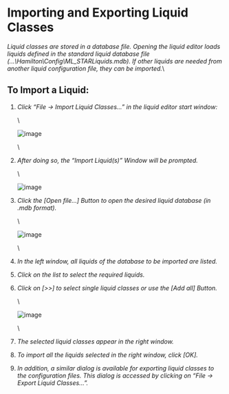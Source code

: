 # ‌Importing and Exporting Liquid Classes‌

_Liquid classes are stored in a database file. Opening the liquid editor loads liquids defined in the standard liquid database file (...\Hamilton\Config\ML\_STARLiquids.mdb). If other liquids are needed from another liquid configuration file, they can be imported._\


## To Import a Liquid:

1.  _Click “File -> Import Liquid Classes...” in the liquid editor start window:_

    \


    ![image](../../../../.gitbook/manual-images/assets/Image\_1394.jpg)

    \

2.  _After doing so, the “Import Liquid(s)” Window will be prompted._

    \


    ![image](../../../../.gitbook/manual-images/assets/Image\_1395.jpg)
3.  _Click the \[Open file...] Button to open the desired liquid database (in .mdb format)._

    \


    ![image](../../../../.gitbook/manual-images/assets/Image\_1396.jpg)

    \

4. _In the left window, all liquids of the database to be imported are listed._
5. _Click on the list to select the required liquids._
6.  _Click on \[>>] to select single liquid classes or use the \[Add all] Button._

    \


    ![image](../../../../.gitbook/manual-images/assets/Image\_1397.jpg)

    \

7. _The selected liquid classes appear in the right window._
8. _To import all the liquids selected in the right window, click \[OK]._
9. _In addition, a similar dialog is available for exporting liquid classes to the configuration files. This dialog is accessed by clicking on “File -> Export Liquid Classes...”._
